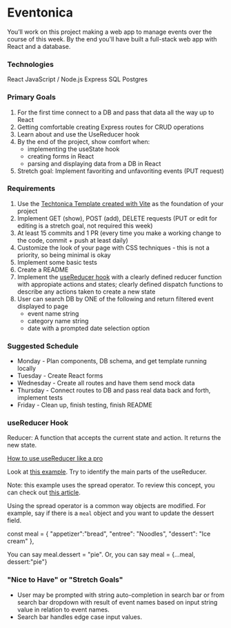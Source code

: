 # Eventonica

You’ll work on this project making a web app to manage events over the course of this week. By the end you'll have built a full-stack web app with React and a database.

### Technologies

React
JavaScript / Node.js
Express
SQL
Postgres

### Primary Goals

1. For the first time connect to a DB and pass that data all the way up to React
2. Getting comfortable creating Express routes for CRUD operations
3. Learn about and use the UseReducer hook
4. By the end of the project, show comfort when:
   - implementing the useState hook
   - creating forms in React
   - parsing and displaying data from a DB in React
5. Stretch goal: Implement favoriting and unfavoriting events (PUT request)

### Requirements

1. Use the [Techtonica Template created with Vite](https://github.com/Techtonica/curriculum/tree/main/projects/2023TemplateWithVite) as the foundation of your project
2. Implement GET (show), POST (add), DELETE requests (PUT or edit for editing is a stretch goal, not required this week)
3. At least 15 commits and 1 PR (every time you make a working change to the code, commit + push at least daily)
4. Customize the look of your page with CSS techniques - this is not a priority, so being minimal is okay
5. Implement some basic tests
6. Create a README
7. Implement the [useReducer hook](https://react.dev/reference/react/useReducer) with a clearly defined reducer function with appropiate actions and states; clearly defined dispatch functions to describe any actions taken to create a new state	
8. User can search DB by ONE of the following and return filtered event displayed to page
    - event name string
    - category name string
    - date with a prompted date selection option

### Suggested Schedule

- Monday - Plan components, DB schema, and get template running locally
- Tuesday - Create React forms
- Wednesday - Create all routes and have them send mock data
- Thursday - Connect routes to DB and pass real data back and forth, implement tests
- Friday - Clean up, finish testing, finish README

### useReducer Hook

Reducer: A function that accepts the current state and action. It returns the new state.

[How to use useReducer like a pro](https://devtrium.com/posts/how-to-use-react-usereducer-hook)

Look at [this example](https://codesandbox.io/s/wild-brook-5drvk?file=/src/App.js). Try to identify the main parts of the useReducer.

Note: this example uses the spread operator. To review this concept, you can check out [this article](https://medium.com/coding-at-dawn/how-to-use-the-spread-operator-in-javascript-b9e4a8b06fab).

Using the spread operator is a common way objects are modified. For example, say if there is a `meal` object and you want to update the dessert field.

const meal = {
"appetizer":"bread",
"entree": "Noodles",
"dessert": "Ice cream"
},

You can say meal.dessert = "pie". Or, you can say meal = {...meal, dessert:"pie"}

### "Nice to Have" or "Stretch Goals"
- User may be prompted with string auto-completion in search bar or from search bar dropdown with result of event names based on input string value in relation to event names.
- Search bar handles edge case input values.
